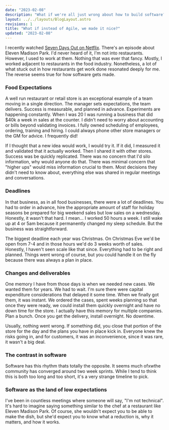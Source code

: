 ```yaml
---
date: "2023-02-08"
description: "What if we're all just wrong about how to build software?"
layout: ../../layouts/BlogLayout.astro
revisions: 1
title: "What if instead of Agile, we made it nice?"
updated: "2023-02-08"
---
```


I recently watched [Seven Days Out on Netflix](https://www.netflix.com/title/80207124). There's an episode about Eleven Madison Park. I'd never heard of it, I'm not into restaurants. However, I used to work at them. Nothing that was ever that fancy. Mostly, I worked adjacent to restaurants in the food industry. Nonetheless, a lot of what stuck out in how restaurants get work done resonated deeply for me. The reverse seems true for how software gets made.

### Food Expectations

A well run restaurant or retail store is an exceptional example of a team moving in a single direction. The manager sets expectations, the team delivers. Success is measurable, and planned in advance. Experiments are happening constantly. When I was 20 I was running a business that did $40k a week in sales at the counter. I didn't need to worry about accounting or bills beyond validating invoices. I fully owned scheduling of employees, ordering, training and hiring. I could always phone other store managers or the GM for advice. I frequently did!

If I thought that a new idea would work, I would try it. If it did, I measured it and validated that it actually worked. Then I shared it with other stores. Success was be quickly replicated. There was no concern that I'd silo information, why would anyone do that. There was minimal concern that "higher ups" would miss information crucial to them. Most decisions they didn't need to know about, everything else was shared in regular meetings and conversations.

### Deadlines

In that business, as in all food businesses, there were a lot of deadlines. You had to order in advance, hire the appropriate amount of staff for holiday seasons be prepared for big weekend sales but low sales on a wednesday. Honestly, it wasn't that hard. I mean... I worked 50 hours a week. I still wake up at 4 or 5am because it permanently changed my sleep schedule. But the business was straightforward.

The biggest deadline each year was Christmas. On Christmas Eve we'd be open from 7-4 and in those hours we'd do 3 weeks worth of sales. Honestly, I haven't seen scale like that since. Everything had to be right and planned. Things went wrong of course, but you could handle it on the fly because there was always a plan in place.

### Changes and deliverables

One memory I have from those days is when we needed new cases. We wanted them for years. We had to wait. I'm sure there were capital expenditure considerations that delayed it some time. When we finally got them, it was instant. We ordered the cases, spent weeks planning so that once they were ready, we could install them quickly overnight and have no down time for the store. I actually have this memory for multiple companies. Plan a bunch. Once you get the delivery, install overnight. No downtime.

Usually, nothing went wrong. If something did, you close that portion of the store for the day and the plans you have in place kick in. Everyone knew the risks going in, and for customers, it was an inconvenience, since it was rare, it wasn't a big deal.

### The contrast in software

Software has this rhythm thats totally the opposite. It seems much ofxwthe community has converged around two week sprints. While I tend to think this is both too long and too short, it's a very strange timeline to pick.

### Software as the land of low expectations

I've been in countless meetings where someone will say, "I'm not technical". It's hard to imagine saying something similar to the chef at a restaurant like Eleven Madison Park. Of course, she wouldn't expect you to be able to make the dish, but she'd expect you to know what a reduction is, why it matters, and how it works.
